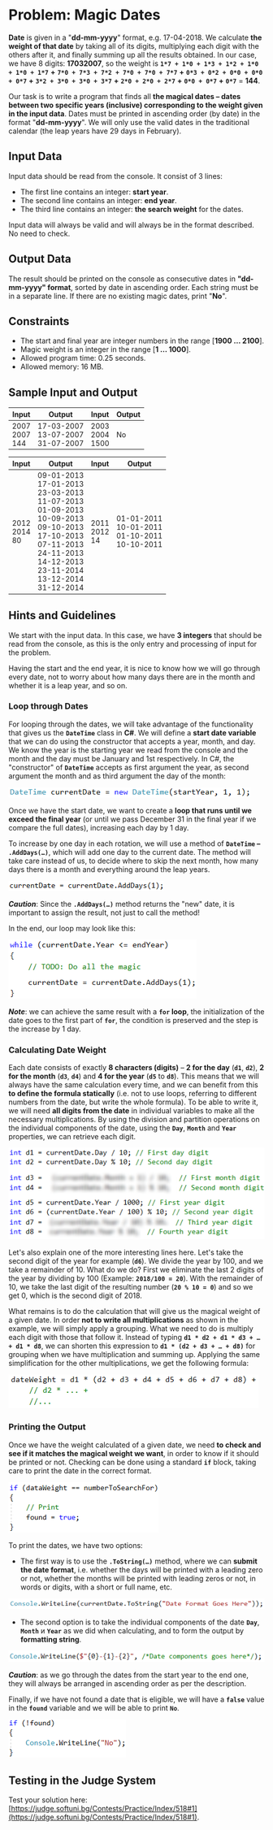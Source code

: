 # Problem: Magic Dates

**Date** is given in a "**dd-mm-yyyy**" format, e.g. 17-04-2018. We calculate **the weight of that date** by taking all of its digits, multiplying each digit with the others after it, and finally summing up all the results obtained. In our case, we have 8 digits: **17032007**, so the weight is **`1*7 + 1*0 + 1*3 + 1*2 + 1*0 + 1*0 + 1*7`** **+** **`7*0 + 7*3 + 7*2 + 7*0 + 7*0 + 7*7`** **+** **`0*3 + 0*2 + 0*0 + 0*0 + 0*7`** **+** **`3*2 + 3*0 + 3*0 + 3*7`** **+** **`2*0 + 2*0 + 2*7`** **+** **`0*0 + 0*7`** **+** **`0*7`** = **144**.

Our task is to write a program that finds all **the magical dates – dates between two specific years (inclusive) corresponding to the weight given in the input data**. Dates must be printed in ascending order (by date) in the format "**dd-mm-yyyy**". We will only use the valid dates in the traditional calendar (the leap years have 29 days in February).

## Input Data

Input data should be read from the console. It consist of 3 lines:

   * The first line contains an integer: **start year**.
   * The second line contains an integer: **end year**.
   * The third line contains an integer: **the search weight** for the dates.

Input data will always be valid and will always be in the format described. No need to check.

## Output Data

The result should be printed on the console as consecutive dates in **"dd-mm-yyyy" format**, sorted by date in ascending order. Each string must be in a separate line. If there are no existing magic dates, print "**No**".

## Constraints

   * The start and final year are integer numbers in the range [**1900 … 2100**].
   * Magic weight is an integer in the range [**1 … 1000**].
   * Allowed program time: 0.25 seconds.
   * Allowed memory: 16 MB.

## Sample Input and Output

| Input | Output      | Input | Output      |
|------|------------|------|------------|
|2007<br>2007<br>144|17-03-2007<br>13-07-2007<br>31-07-2007|2003<br>2004<br>1500<br>|No|

| Input | Output      | Input | Output      |
|------|------------|------|------------|
|2012<br>2014<br>80|09-01-2013<br>17-01-2013<br>23-03-2013<br>11-07-2013<br>01-09-2013<br>10-09-2013<br>09-10-2013<br>17-10-2013<br>07-11-2013<br>24-11-2013<br>14-12-2013<br>23-11-2014<br>13-12-2014<br>31-12-2014|2011<br>2012<br>14<br>|01-01-2011<br>10-01-2011<br>01-10-2011<br>10-10-2011|

## Hints and Guidelines

We start with the input data. In this case, we have **3 integers** that should be read from the console, as this is the only entry and processing of input for the problem.

Having the start and the end year, it is nice to know how we will go through every date, not to worry about how many days there are in the month and whether it is a leap year, and so on.

### Loop through Dates

For looping through the dates, we will take advantage of the functionality that gives us the **`DateTime`** class in **C#**. We will define a **start date variable** that we can do using the constructor that accepts a year, month, and day. We know the year is the starting year we read from the console and the month and the day must be January and 1st respectively. In C#, the "constructor" of **`DateTime`** accepts as first argument the year, as second argument the month and as third argument the day of the month:

![](/assets/chapter-9-images/02.Magic-dates-01.png)

Once we have the start date, we want to create a **loop that runs until we exceed the final year** (or until we pass December 31 in the final year if we compare the full dates), increasing each day by 1 day.

To increase by one day in each rotation, we will use a method of **`DateTime` – `.AddDays(…)`**, which will add one day to the current date. The method will take care instead of us, to decide where to skip the next month, how many days there is a month and everything around the leap years.

![](/assets/chapter-9-images/02.Magic-dates-02.png)

***Caution***: Since the **`.AddDays(…)`** method returns the "new" date, it is important to assign the result, not just to call the method!

In the end, our loop may look like this:

![](/assets/chapter-9-images/02.Magic-dates-03.png)

***Note***: we can achieve the same result with a **`for` loop**, the initialization of the date goes to the first part of **`for`**, the condition is preserved and the step is the increase by 1 day.

### Calculating Date Weight

Each date consists of exactly **8 characters (digits)** – **2 for the day** (**`d1`**, **`d2`**), **2 for the month** (**`d3`**, **`d4`**) and **4 for the year** (**`d5`** to **`d8`**). This means that we will always have the same calculation every time, and we can benefit from this **to define the formula statically** (i.e. not to use loops, referring to different numbers from the date, but write the whole formula). To be able to write it, we will need **all digits from the date** in individual variables to make all the necessary multiplications. By using the division and partition operations on the individual components of the date, using the **`Day`**, **`Month`** and **`Year`** properties, we can retrieve each digit.

![](/assets/chapter-9-images/02.Magic-dates-04.png)

Let's also explain one of the more interesting lines here. Let's take the second digit of the year for example (**`d6`**). We divide the year by 100, and we take a remainder of 10. What do we do? First we eliminate the last 2 digits of the year by dividing by 100 (Example: **`2018/100 = 20`**). With the remainder of 10, we take the last digit of the resulting number (**`20 % 10 = 0`**) and so we get 0, which is the second digit of 2018.

What remains is to do the calculation that will give us the magical weight of a given date. In order **not to write all multiplications** as shown in the example, we will simply apply a grouping. What we need to do is multiply each digit with those that follow it. Instead of typing **`d1 * d2 + d1 * d3 + … + d1 * d8`**, we can shorten this expression to **`d1 * (d2 + d3 + … + d8)`** for grouping when we have multiplication and summing up. Applying the same simplification for the other multiplications, we get the following formula:

![](/assets/chapter-9-images/02.Magic-dates-05.png)

### Printing the Output

Once we have the weight calculated of a given date, we need **to check and see if it matches the magical weight we want**, in order to know if it should be printed or not. Checking can be done using a standard **`if`** block, taking care to print the date in the correct format.

![](/assets/chapter-9-images/02.Magic-dates-06.png)

To print the dates, we have two options:

   * The first way is to use the **`.ToString(…)`** method, where we can **submit the date format**, i.e. whether the days will be printed with a leading zero or not, whether the months will be printed with leading zeros or not, in words or digits, with a short or full name, etc.

![](/assets/chapter-9-images/02.Magic-dates-07.png)

   * The second option is to take the individual components of the date **`Day`**, **`Month`** и **`Year`** as we did when calculating, and to form the output by **formatting string**.

![](/assets/chapter-9-images/02.Magic-dates-08.png)

***Caution***: as we go through the dates from the start year to the end one, they will always be arranged in ascending order as per the description.

Finally, if we have not found a date that is eligible, we will have a **`false`** value in the **`found`** variable and we will be able to print **`No`**.

![](/assets/chapter-9-images/02.Magic-dates-09.png)

## Testing in the Judge System

Test your solution here: [https://judge.softuni.bg/Contests/Practice/Index/518#1](https://judge.softuni.bg/Contests/Practice/Index/518#1).
